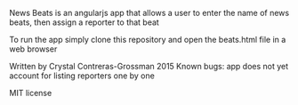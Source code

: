 News Beats is an angularjs app that allows a user to enter the name of news beats, then assign a reporter to that beat

To run the app simply clone this repository and open the beats.html file in a web browser

Written by Crystal Contreras-Grossman 2015
Known bugs: app does not yet account for listing reporters one by one

MIT license
